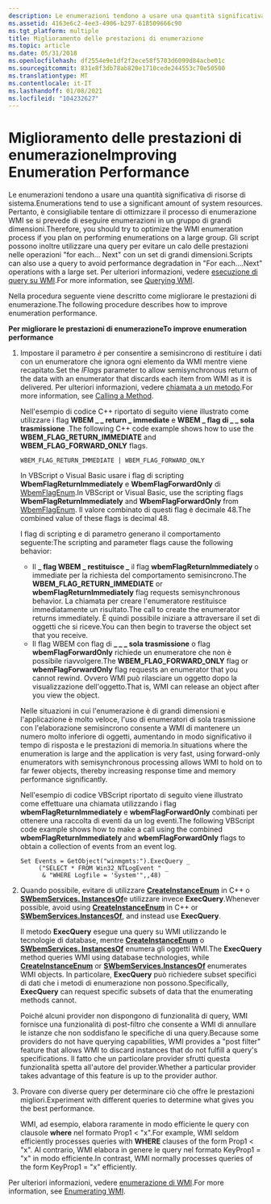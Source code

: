 ```yaml
---
description: Le enumerazioni tendono a usare una quantità significativa di risorse di sistema.
ms.assetid: 4163e6c2-4ee3-4906-b297-618509666c90
ms.tgt_platform: multiple
title: Miglioramento delle prestazioni di enumerazione
ms.topic: article
ms.date: 05/31/2018
ms.openlocfilehash: df2554e9e1df2f2ece58f5703d6099d84acbe01c
ms.sourcegitcommit: 831e8f3db78ab820e1710cede244553c70e50500
ms.translationtype: MT
ms.contentlocale: it-IT
ms.lasthandoff: 01/08/2021
ms.locfileid: "104232627"
---
```

# <a name="improving-enumeration-performance"></a><span data-ttu-id="61e02-103">Miglioramento delle prestazioni di enumerazione</span><span class="sxs-lookup"><span data-stu-id="61e02-103">Improving Enumeration Performance</span></span>

<span data-ttu-id="61e02-104">Le enumerazioni tendono a usare una quantità significativa di risorse di sistema.</span><span class="sxs-lookup"><span data-stu-id="61e02-104">Enumerations tend to use a significant amount of system resources.</span></span> <span data-ttu-id="61e02-105">Pertanto, è consigliabile tentare di ottimizzare il processo di enumerazione WMI se si prevede di eseguire enumerazioni in un gruppo di grandi dimensioni.</span><span class="sxs-lookup"><span data-stu-id="61e02-105">Therefore, you should try to optimize the WMI enumeration process if you plan on performing enumerations on a large group.</span></span> <span data-ttu-id="61e02-106">Gli script possono inoltre utilizzare una query per evitare un calo delle prestazioni nelle operazioni "for each... Next" con un set di grandi dimensioni.</span><span class="sxs-lookup"><span data-stu-id="61e02-106">Scripts can also use a query to avoid performance degradation in "For each….Next" operations with a large set.</span></span> <span data-ttu-id="61e02-107">Per ulteriori informazioni, vedere [esecuzione di query su WMI](querying-wmi.md).</span><span class="sxs-lookup"><span data-stu-id="61e02-107">For more information, see [Querying WMI](querying-wmi.md).</span></span>

<span data-ttu-id="61e02-108">Nella procedura seguente viene descritto come migliorare le prestazioni di enumerazione.</span><span class="sxs-lookup"><span data-stu-id="61e02-108">The following procedure describes how to improve enumeration performance.</span></span>

<span data-ttu-id="61e02-109">**Per migliorare le prestazioni di enumerazione**</span><span class="sxs-lookup"><span data-stu-id="61e02-109">**To improve enumeration performance**</span></span>

1.  <span data-ttu-id="61e02-110">Impostare il parametro *è* per consentire a semisincrono di restituire i dati con un enumeratore che ignora ogni elemento da WMI mentre viene recapitato.</span><span class="sxs-lookup"><span data-stu-id="61e02-110">Set the *lFlags* parameter to allow semisynchronous return of the data with an enumerator that discards each item from WMI as it is delivered.</span></span> <span data-ttu-id="61e02-111">Per ulteriori informazioni, vedere [chiamata a un metodo](calling-a-method.md).</span><span class="sxs-lookup"><span data-stu-id="61e02-111">For more information, see [Calling a Method](calling-a-method.md).</span></span>

    <span data-ttu-id="61e02-112">Nell'esempio di codice C++ riportato di seguito viene illustrato come utilizzare i flag **WBEM \_ \_ return \_ immediate** e **WBEM \_ flag di \_ \_ sola trasmissione** .</span><span class="sxs-lookup"><span data-stu-id="61e02-112">The following C++ code example shows how to use the **WBEM\_FLAG\_RETURN\_IMMEDIATE** and **WBEM\_FLAG\_FORWARD\_ONLY** flags.</span></span>

    `WBEM_FLAG_RETURN_IMMEDIATE | WBEM_FLAG_FORWARD_ONLY`

    <span data-ttu-id="61e02-113">In VBScript o Visual Basic usare i flag di scripting **WbemFlagReturnImmediately** e **WbemFlagForwardOnly** di [WbemFlagEnum](/windows/desktop/api/Wbemdisp/ne-wbemdisp-wbemflagenum).</span><span class="sxs-lookup"><span data-stu-id="61e02-113">In VBScript or Visual Basic, use the scripting flags **WbemFlagReturnImmediately** and **WbemFlagForwardOnly** from [WbemFlagEnum](/windows/desktop/api/Wbemdisp/ne-wbemdisp-wbemflagenum).</span></span> <span data-ttu-id="61e02-114">Il valore combinato di questi flag è decimale 48.</span><span class="sxs-lookup"><span data-stu-id="61e02-114">The combined value of these flags is decimal 48.</span></span>

    <span data-ttu-id="61e02-115">I flag di scripting e di parametro generano il comportamento seguente:</span><span class="sxs-lookup"><span data-stu-id="61e02-115">The scripting and parameter flags cause the following behavior:</span></span>

    -   <span data-ttu-id="61e02-116">Il **\_ flag WBEM \_ restituisce \_** il flag **wbemFlagReturnImmediately** o immediate per la richiesta del comportamento semisincrono.</span><span class="sxs-lookup"><span data-stu-id="61e02-116">The **WBEM\_FLAG\_RETURN\_IMMEDIATE** or **wbemFlagReturnImmediately** flag requests semisynchronous behavior.</span></span> <span data-ttu-id="61e02-117">La chiamata per creare l'enumeratore restituisce immediatamente un risultato.</span><span class="sxs-lookup"><span data-stu-id="61e02-117">The call to create the enumerator returns immediately.</span></span> <span data-ttu-id="61e02-118">È quindi possibile iniziare a attraversare il set di oggetti che si riceve.</span><span class="sxs-lookup"><span data-stu-id="61e02-118">You can then begin to traverse the object set that you receive.</span></span>
    -   <span data-ttu-id="61e02-119">Il flag WBEM con flag di **\_ \_ \_ sola trasmissione** o flag **wbemFlagForwardOnly** richiede un enumeratore che non è possibile riavvolgere.</span><span class="sxs-lookup"><span data-stu-id="61e02-119">The **WBEM\_FLAG\_FORWARD\_ONLY** flag or **wbemFlagForwardOnly** flag requests an enumerator that you cannot rewind.</span></span> <span data-ttu-id="61e02-120">Ovvero WMI può rilasciare un oggetto dopo la visualizzazione dell'oggetto.</span><span class="sxs-lookup"><span data-stu-id="61e02-120">That is, WMI can release an object after you view the object.</span></span>

    <span data-ttu-id="61e02-121">Nelle situazioni in cui l'enumerazione è di grandi dimensioni e l'applicazione è molto veloce, l'uso di enumeratori di sola trasmissione con l'elaborazione semisincrono consente a WMI di mantenere un numero molto inferiore di oggetti, aumentando in modo significativo il tempo di risposta e le prestazioni di memoria.</span><span class="sxs-lookup"><span data-stu-id="61e02-121">In situations where the enumeration is large and the application is very fast, using forward-only enumerators with semisynchronous processing allows WMI to hold on to far fewer objects, thereby increasing response time and memory performance significantly.</span></span>

    <span data-ttu-id="61e02-122">Nell'esempio di codice VBScript riportato di seguito viene illustrato come effettuare una chiamata utilizzando i flag **wbemFlagReturnImmediately** e **wbemFlagForwardOnly** combinati per ottenere una raccolta di eventi da un log eventi.</span><span class="sxs-lookup"><span data-stu-id="61e02-122">The following VBScript code example shows how to make a call using the combined **wbemFlagReturnImmediately** and **wbemFlagForwardOnly** flags to obtain a collection of events from an event log.</span></span>

    ```VB
    Set Events = GetObject("winmgmts:").ExecQuery _
         ("SELECT * FROM Win32_NTLogEvent " _
          & "WHERE Logfile = 'System'",,48)
    ```

    

2.  <span data-ttu-id="61e02-123">Quando possibile, evitare di utilizzare [**CreateInstanceEnum**](/windows/desktop/api/WbemCli/nf-wbemcli-iwbemservices-createinstanceenum) in C++ o [**SWbemServices. InstancesOf**](swbemservices-instancesof.md)e utilizzare invece **ExecQuery**.</span><span class="sxs-lookup"><span data-stu-id="61e02-123">Whenever possible, avoid using [**CreateInstanceEnum**](/windows/desktop/api/WbemCli/nf-wbemcli-iwbemservices-createinstanceenum) in C++ or [**SWbemServices.InstancesOf**](swbemservices-instancesof.md), and instead use **ExecQuery**.</span></span>

    <span data-ttu-id="61e02-124">Il metodo **ExecQuery** esegue una query su WMI utilizzando le tecnologie di database, mentre [**CreateInstanceEnum**](/windows/desktop/api/WbemCli/nf-wbemcli-iwbemservices-createinstanceenum) o [**SWbemServices. InstancesOf**](swbemservices-instancesof.md) enumera gli oggetti WMI.</span><span class="sxs-lookup"><span data-stu-id="61e02-124">The **ExecQuery** method queries WMI using database technologies, while [**CreateInstanceEnum**](/windows/desktop/api/WbemCli/nf-wbemcli-iwbemservices-createinstanceenum) or [**SWbemServices.InstancesOf**](swbemservices-instancesof.md) enumerates WMI objects.</span></span> <span data-ttu-id="61e02-125">In particolare, **ExecQuery** può richiedere subset specifici di dati che i metodi di enumerazione non possono.</span><span class="sxs-lookup"><span data-stu-id="61e02-125">Specifically, **ExecQuery** can request specific subsets of data that the enumerating methods cannot.</span></span>

    <span data-ttu-id="61e02-126">Poiché alcuni provider non dispongono di funzionalità di query, WMI fornisce una funzionalità di post-filtro che consente a WMI di annullare le istanze che non soddisfano le specifiche di una query.</span><span class="sxs-lookup"><span data-stu-id="61e02-126">Because some providers do not have querying capabilities, WMI provides a "post filter" feature that allows WMI to discard instances that do not fulfill a query's specifications.</span></span> <span data-ttu-id="61e02-127">Il fatto che un particolare provider sfrutti questa funzionalità spetta all'autore del provider.</span><span class="sxs-lookup"><span data-stu-id="61e02-127">Whether a particular provider takes advantage of this feature is up to the provider author.</span></span>

3.  <span data-ttu-id="61e02-128">Provare con diverse query per determinare ciò che offre le prestazioni migliori.</span><span class="sxs-lookup"><span data-stu-id="61e02-128">Experiment with different queries to determine what gives you the best performance.</span></span>

    <span data-ttu-id="61e02-129">WMI, ad esempio, elabora raramente in modo efficiente le query con clausole **where** nel formato Prop1 < "x".</span><span class="sxs-lookup"><span data-stu-id="61e02-129">For example, WMI seldom efficiently processes queries with **WHERE** clauses of the form Prop1 < "x".</span></span> <span data-ttu-id="61e02-130">Al contrario, WMI elabora in genere le query nel formato KeyProp1 = "x" in modo efficiente.</span><span class="sxs-lookup"><span data-stu-id="61e02-130">In contrast, WMI normally processes queries of the form KeyProp1 = "x" efficiently.</span></span>

<span data-ttu-id="61e02-131">Per ulteriori informazioni, vedere [enumerazione di WMI](enumerating-wmi.md).</span><span class="sxs-lookup"><span data-stu-id="61e02-131">For more information, see [Enumerating WMI](enumerating-wmi.md).</span></span>

 

 



